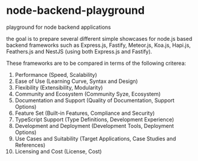 # node-backend-playground
playground for node backend applications

the goal is to prepare several different simple showcases for node.js based backend frameworks such as Express.js, Fastify, Meteor.js, Koa.js, Hapi.js, Feathers.js and NestJS (using both Express.js and Fastify).

These frameworks are to be compared in terms of the following criterea:

1. Performance (Speed, Scalability)
2. Ease of Use (Learning Curve, Syntax and Design)
3. Flexibility (Extensibility, Modularity)
4. Community and Ecosystem (Community Syze, Ecosystem)
5. Documentation and Support (Quality of Documentation, Support Options)
6. Feature Set (Built-in Features, Compliance and Security)
7. TypeScript Support (Type Definitions, Development Experience)
8. Development and Deployment (Development Tools, Deployment Options)
9. Use Cases and Suitability (Target Applications, Case Studies and References)
10. Licensing and Cost (License, Cost)
